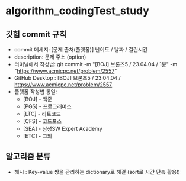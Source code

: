 # algorithm_codingTest_study

## 깃헙 commit 규칙

* commit 메세지: [문제 출처(플랫폼)] 난이도 / 날짜 / 걸린시간
* description: 문제 주소 (option)
* 터미널에서 작성법:
git commit -m "[BOJ] 브론즈5 / 23.04.04 / 1분" -m "https://www.acmicpc.net/problem/2557"
* GitHub Desktop : [BOJ] 브론즈5 / 23.04.04 / https://www.acmicpc.net/problem/2557
* 플랫폼 작성법 통일:
    * [BOJ] - 백준
    * [PGS] - 프로그래머스
    * [LTC] - 리트코드
    * [CFS] - 코드포스
    * [SEA] - 삼성SW Expert Academy
    * [ETC] - 그외

## 알고리즘 분류

* 해시 : Key-value 쌍을 관리하는 dictionary로 해결 (sort로 시간 단축 활용!)
